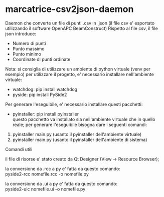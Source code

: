 # marcatrice-csv2json-daemon

Daemon che converte un file di punti .csv in .json (il file csv e' esportato utilizzando il software OpenAPC BeamConstruct)
Rispetto al file csv, il file json introduce:
- Numero di punti
- Punto massimo
- Punto minimo
- Coordinate di punti ordinate

Nota: si consiglia di utilizzare un ambiente di python virtuale (venv per esempio)
per utilizzare il progetto, e' necessario installare nell'ambiente virtuale:
- watchdog: pip install watchdog
- pyside: pip install PySide2

Per generare l'eseguibile, e' necessario installare questi pacchetti:
- pyinstaller: pip install pyinstaller<br>
questo pacchetto va installato sia nell'ambiente virtuale che in quello reale;
per generare l'eseguibile bisogna dare i seguenti comandi:
1. pyinstaller main.py (usanto il pyinstaller dell'ambiente virtuale)
2. pyinstaller main.py (usanto il pyinstaller dell'ambiente di sistema)

Comandi utili

il file di risorse e' stato creato da Qt Designer (View -> Resource Browser);

la conversione da .rcc a py e' fatta da questo comando:<br>
pyside2-rcc nomefile.rcc -o nomefile.py

la conversione da .ui a py e' fatta da questo comando:<br>
pyside2-uic nomefile.ui -o nomefile.py